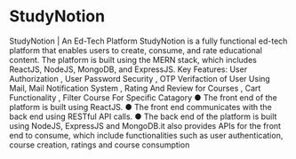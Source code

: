 # StudyNotion
StudyNotion | An Ed-Tech Platform
StudyNotion is a fully functional ed-tech platform that enables users to create, consume, and rate educational
content. The platform is built using the MERN stack, which includes ReactJS, NodeJS, MongoDB, and ExpressJS.
Key Features: User Authorization , User Password Security , OTP Verifaction of User Using Mail, Mail Notification System , Rating And Review for Courses , Cart Functionality , Filter Course For Specific Catagory
● The front end of the platform is built using ReactJS.
● The front end communicates with the back end using RESTful API calls.
● The back end of the platform is built using NodeJS, ExpressJS and MongoDB.it also provides APIs for the
front end to consume, which include functionalities such as user authentication, course creation, ratings and course consumption
